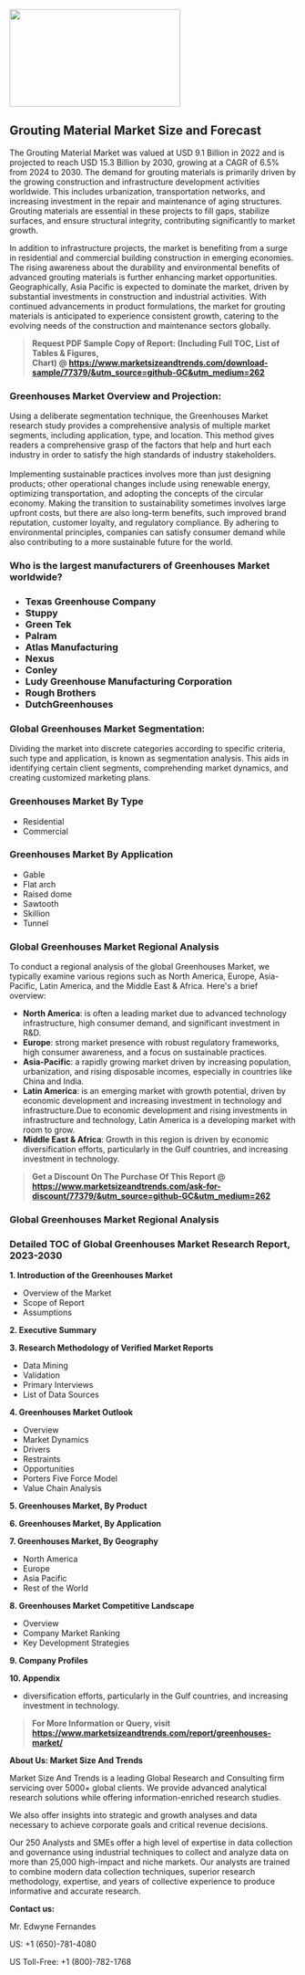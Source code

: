 <p><img class="alignnone size-medium wp-image-20088" src="https://ffe5etoiles.com/wp-content/uploads/2024/12/MST1-300x171.png" alt="" width="300" height="171" /></p><h2>Grouting Material Market Size and Forecast</h2><p>The Grouting Material Market was valued at USD 9.1 Billion in 2022 and is projected to reach USD 15.3 Billion by 2030, growing at a CAGR of 6.5% from 2024 to 2030. The demand for grouting materials is primarily driven by the growing construction and infrastructure development activities worldwide. This includes urbanization, transportation networks, and increasing investment in the repair and maintenance of aging structures. Grouting materials are essential in these projects to fill gaps, stabilize surfaces, and ensure structural integrity, contributing significantly to market growth.</p><p>In addition to infrastructure projects, the market is benefiting from a surge in residential and commercial building construction in emerging economies. The rising awareness about the durability and environmental benefits of advanced grouting materials is further enhancing market opportunities. Geographically, Asia Pacific is expected to dominate the market, driven by substantial investments in construction and industrial activities. With continued advancements in product formulations, the market for grouting materials is anticipated to experience consistent growth, catering to the evolving needs of the construction and maintenance sectors globally.</p></p><blockquote id="" class=""><strong>Request PDF Sample Copy of Report: (Including Full TOC, List of Tables &amp; Figures, Chart)&nbsp;@&nbsp;<strong><a href="https://www.marketsizeandtrends.com/download-sample/77379/&utm_source=github-GC&utm_medium=262" target="_blank">https://www.marketsizeandtrends.com/download-sample/77379/&utm_source=github-GC&utm_medium=262</a></strong></strong></blockquote><h3 id="" class="">Greenhouses Market&nbsp;Overview and Projection:</h3><p id="" class="">Using a deliberate segmentation technique, the Greenhouses Market research study provides a comprehensive analysis of multiple market segments, including application, type, and location. This method gives readers a comprehensive grasp of the factors that help and hurt each industry in order to satisfy the high standards of industry stakeholders. <br /> <br />Implementing sustainable practices involves more than just designing products; other operational changes include using renewable energy, optimizing transportation, and adopting the concepts of the circular economy. Making the transition to sustainability sometimes involves large upfront costs, but there are also long-term benefits, such improved brand reputation, customer loyalty, and regulatory compliance. By adhering to environmental principles, companies can satisfy consumer demand while also contributing to a more sustainable future for the world.</p><h3 id="" class="">Who is the largest manufacturers of&nbsp;Greenhouses Market worldwide?</h3><h3 class=""><p><ul><li>Texas Greenhouse Company </li><li> Stuppy </li><li> Green Tek </li><li> Palram </li><li> Atlas Manufacturing </li><li> Nexus </li><li> Conley </li><li> Ludy Greenhouse Manufacturing Corporation </li><li> Rough Brothers </li><li> DutchGreenhouses</li></ul></p></h3><h3 id="" class="">Global&nbsp;Greenhouses Market Segmentation:</h3><p id="" class="">Dividing the market into discrete categories according to specific criteria, such type and application, is known as segmentation analysis. This aids in identifying certain client segments, comprehending market dynamics, and creating customized marketing plans.</p><h3 id="" class="">Greenhouses Market&nbsp;By Type</h3><p><p><ul><li>Residential </li><li> Commercial</p></li></ul></p></p><h3 id="" class="">Greenhouses Market&nbsp;By Application</h3><p class=""><p><ul><li>Gable </li><li> Flat arch </li><li> Raised dome </li><li> Sawtooth </li><li> Skillion </li><li> Tunnel</li></ul></p></p><h3 id="" class="">Global Greenhouses Market Regional Analysis</h3><p id="" class="">To conduct a regional analysis of the global Greenhouses Market, we typically examine various regions such as North America, Europe, Asia-Pacific, Latin America, and the Middle East &amp; Africa. Here's a brief overview:</p><ul><li><strong>North America</strong>: is often a leading market due to advanced technology infrastructure, high consumer demand, and significant investment in R&amp;D.</li><li><strong>Europe</strong>: strong market presence with robust regulatory frameworks, high consumer awareness, and a focus on sustainable practices.</li><li><strong>Asia-Pacific</strong>: a rapidly growing market driven by increasing population, urbanization, and rising disposable incomes, especially in countries like China and India.</li><li><strong>Latin America</strong>: is an emerging market with growth potential, driven by economic development and increasing investment in technology and infrastructure.Due to economic development and rising investments in infrastructure and technology, Latin America is a developing market with room to grow.</li><li><strong>Middle East &amp; Africa</strong>: Growth in this region is driven by economic diversification efforts, particularly in the Gulf countries, and increasing investment in technology.</li></ul><blockquote id="" class=""><strong>Get a Discount On The Purchase Of This Report @ <strong><a href="https://www.marketsizeandtrends.com/ask-for-discount/77379/&utm_source=github-GC&utm_medium=262" target="_blank">https://www.marketsizeandtrends.com/ask-for-discount/77379/&utm_source=github-GC&utm_medium=262</a></strong></strong></blockquote><h3 id="" class="">Global Greenhouses Market Regional Analysis</h3><h3 id="" class="">Detailed TOC of Global Greenhouses Market Research Report, 2023-2030</h3><p id="" class=""><strong>1. Introduction of the Greenhouses Market</strong></p><ul><li>Overview of the Market</li><li>Scope of Report</li><li>Assumptions</li></ul><p id="" class=""><strong>2. Executive Summary</strong></p><p id="" class=""><strong>3. Research Methodology of Verified Market Reports</strong></p><ul><li>Data Mining</li><li>Validation</li><li>Primary Interviews</li><li>List of Data Sources</li></ul><p id="" class=""><strong>4. Greenhouses Market Outlook</strong></p><ul><li>Overview</li><li>Market Dynamics</li><li>Drivers</li><li>Restraints</li><li>Opportunities</li><li>Porters Five Force Model</li><li>Value Chain Analysis</li></ul><p id="" class=""><strong>5. Greenhouses Market, By Product</strong></p><p id="" class=""><strong>6. Greenhouses Market, By Application</strong></p><p id="" class=""><strong>7. Greenhouses Market, By Geography</strong></p><ul><li>North America</li><li>Europe</li><li>Asia Pacific</li><li>Rest of the World</li></ul><p id="" class=""><strong>8. Greenhouses Market Competitive Landscape</strong></p><ul><li>Overview</li><li>Company Market Ranking</li><li>Key Development Strategies</li></ul><p id="" class=""><strong>9. Company Profiles</strong></p><p id="" class=""><strong>10. Appendix</strong></p><ul><li>diversification efforts, particularly in the Gulf countries, and increasing investment in technology.</li></ul><blockquote id="" class=""><strong>For More Information or Query, visit <strong><strong><a href="https://www.marketsizeandtrends.com/report/greenhouses-market/" target="_blank">https://www.marketsizeandtrends.com/report/greenhouses-market/</a></strong></strong></strong></blockquote><p id="" class=""><strong>About Us: Market Size And Trends</strong></p><p id="" class="">Market Size And Trends is a leading Global Research and Consulting firm servicing over 5000+ global clients. We provide advanced analytical research solutions while offering information-enriched research studies.</p><p id="" class="">We also offer insights into strategic and growth analyses and data necessary to achieve corporate goals and critical revenue decisions.</p><p id="" class="">Our 250 Analysts and SMEs offer a high level of expertise in data collection and governance using industrial techniques to collect and analyze data on more than 25,000 high-impact and niche markets. Our analysts are trained to combine modern data collection techniques, superior research methodology, expertise, and years of collective experience to produce informative and accurate research.</p><p id="" class=""><strong>Contact us:</strong></p><p id="" class="">Mr. Edwyne Fernandes</p><p id="" class="">US: +1 (650)-781-4080</p><p id="" class="">US Toll-Free: +1 (800)-782-1768</p>
